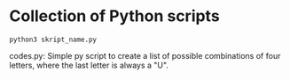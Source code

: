 # Collection of Python scripts

``python3 skript_name.py``

codes.py:  Simple py script to create a list of possible combinations of four letters, where the last letter is always a "U".
